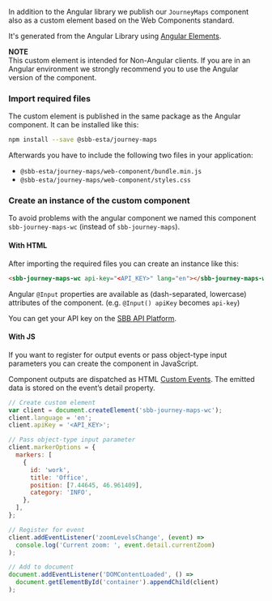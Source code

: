 In addition to the Angular library we publish our `JourneyMaps` component also as a custom element based on the Web Components standard.

It's generated from the Angular Library using [Angular Elements](https://angular.io/guide/elements).

**NOTE** \
This custom element is intended for Non-Angular clients. If you are in an Angular environment we strongly recommend you to use the Angular version of the component.

### Import required files

The custom element is published in the same package as the Angular component. It can be installed like this:

```sh
npm install --save @sbb-esta/journey-maps
```

Afterwards you have to include the following two files in your application:

- `@sbb-esta/journey-maps/web-component/bundle.min.js`
- `@sbb-esta/journey-maps/web-component/styles.css`

### Create an instance of the custom component

To avoid problems with the angular component we named this component `sbb-journey-maps-wc` (instead of `sbb-journey-maps`).

#### With HTML

After importing the required files you can create an instance like this:

```html
<sbb-journey-maps-wc api-key="<API_KEY>" lang="en"></sbb-journey-maps-wc>
```

Angular `@Input` properties are available as (dash-separated, lowercase) attributes of the component. (e.g. `@Input() apiKey` becomes `api-key`)

You can get your API key on the [SBB API Platform](https://developer.sbb.ch/apis/journey-maps-tiles).

#### With JS

If you want to register for output events or pass object-type input parameters you can create the component in JavaScript.

Component outputs are dispatched as HTML [Custom Events](https://developer.mozilla.org/en-US/docs/Web/API/CustomEvent).
The emitted data is stored on the event’s detail property.

```js
// Create custom element
var client = document.createElement('sbb-journey-maps-wc');
client.language = 'en';
client.apiKey = '<API_KEY>';

// Pass object-type input parameter
client.markerOptions = {
  markers: [
    {
      id: 'work',
      title: 'Office',
      position: [7.44645, 46.961409],
      category: 'INFO',
    },
  ],
};

// Register for event
client.addEventListener('zoomLevelsChange', (event) =>
  console.log('Current zoom: ', event.detail.currentZoom)
);

// Add to document
document.addEventListener('DOMContentLoaded', () =>
  document.getElementById('container').appendChild(client)
);
```
